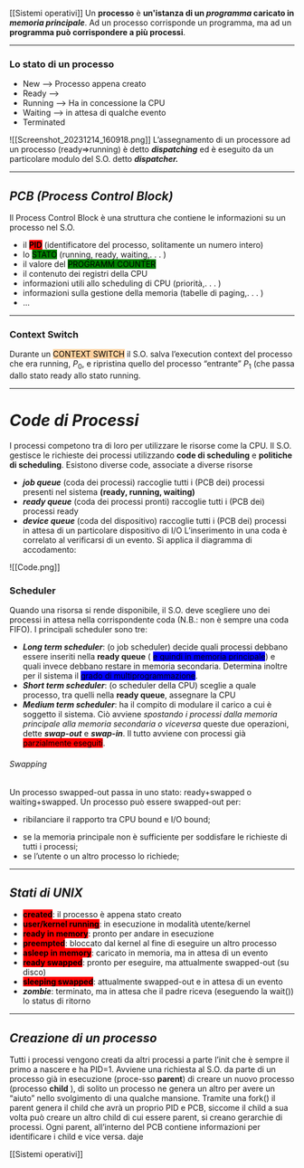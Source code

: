 
[[Sistemi operativi]]
Un **processo** è __un'istanza di un _programma_ caricato in _memoria principale___. Ad un processo corrisponde un programma, ma ad un __programma può corrispondere a più processi__.  
****
### Lo stato di un processo
- New --> Processo appena creato
- Ready --> 
- Running --> Ha in concessione la CPU
- Waiting --> in attesa di qualche evento
- Terminated

![[Screenshot_20231214_160918.png]]
L’assegnamento di un processore ad un processo (ready⇒running) è detto **_dispatching_** ed è eseguito da un particolare modulo del S.O. detto **_dispatcher._**

____
## **_PCB (Process Control Block)_**
Il Process Control Block è una struttura che contiene le informazioni su un processo nel S.O. 
- il **<mark style="background: red;">PID</mark>** (identificatore del processo, solitamente un numero intero)
- lo <mark style="background: green;">STATO</mark> (running, ready, waiting,. . . )
- il valore del <mark style="background: green;">PROGRAMM COUNTER</mark>
- il contenuto dei registri della CPU
- informazioni utili allo scheduling di CPU (priorità,. . . )
- informazioni sulla gestione della memoria (tabelle di paging,. . . )
- ...
____
### Context Switch
Durante un <mark style="background: #FFB86CA6;">CONTEXT SWITCH</mark> il S.O. salva l’execution context del processo che era running, $P_0$, e ripristina quello del processo “entrante” $P_1$ (che passa dallo stato ready allo stato running.
____
# **_Code di Processi_** 
I processi competono tra di loro per utilizzare le risorse come la CPU.
Il S.O. gestisce le richieste dei processi utilizzando **code di scheduling** e **politiche di scheduling**.
Esistono diverse code, associate a diverse risorse
- **_job queue_** (coda dei processi) raccoglie tutti i (PCB dei) processi presenti nel sistema **(ready, running, waiting)**
- **_ready queue_** (coda dei processi pronti) raccoglie tutti i (PCB dei) processi ready
- **_device queue_** (coda del dispositivo) raccoglie tutti i (PCB dei) processi in attesa di un particolare dispositivo di I/O
L’inserimento in una coda è correlato al verificarsi di un evento.
Si applica il diagramma di accodamento:

![[Code.png]]
### Scheduler
Quando una risorsa si rende disponibile, il S.O. deve scegliere uno dei processi in attesa nella corrispondente coda (N.B.: non è sempre una coda FIFO).
I principali scheduler sono tre:
- **_Long term scheduler_**: (o job scheduler) decide quali processi debbano essere inseriti nella **ready queue** ( <mark style="background: blue;">e quindi in memoria principale</mark>) e quali invece debbano restare in memoria secondaria. Determina inoltre per il  sistema il <mark style="background: blue;">grado di  multiprogrammazione</mark>.
- **_Short term scheduler_**: (o scheduler della CPU) sceglie a quale processo, tra quelli nella **ready queue**, assegnare la CPU
- **_Medium term scheduler_**: ha il compito di modulare il carico a cui è soggetto il sistema. Ciò avviene _spostando i processi dalla memoria principale alla memoria secondaria o viceversa_ queste due operazioni, dette **_swap-out_** e **_swap-in_**. Il tutto avviene con processi già <mark style="background: red;">parzialmente eseguiti</mark>.
###### Swapping
Un processo swapped-out passa in uno stato: ready+swapped o waiting+swapped.
Un processo può essere swapped-out per:
+  ribilanciare il rapporto tra CPU bound e I/O bound;
-  se la memoria principale non è sufficiente per soddisfare le richieste di tutti i processi;
- se l’utente o un altro processo lo richiede;
****
## **_Stati di UNIX_**

- <b><mark style="background: red;">created</mark></b>: il processo è appena stato creato
- <b><mark style="background: red;">user/kernel running</mark></b>: in esecuzione in modalità utente/kernel
- <b><mark style="background: red;">ready in memory</mark></b>: pronto per andare in esecuzione
- <b><mark style="background: red;">preempted</mark></b>: bloccato dal kernel al fine di eseguire un altro processo
- <b><mark style="background: red;">asleep in memory</mark></b>: caricato in memoria, ma in attesa di un evento
- <b><mark style="background: red;">ready swapped</mark></b>: pronto per eseguire, ma attualmente swapped-out (su disco)
- <b><mark style="background: red;">sleeping swapped</mark></b>: attualmente swapped-out e in attesa di un evento
- **_zombie_**: terminato, ma in attesa che il padre riceva (eseguendo la wait()) lo status di ritorno
____
## **_Creazione di un processo_**
Tutti i processi vengono creati da altri processi a parte l’init che è sempre il primo a nascere e ha PID=1. Avviene una richiesta al S.O. da parte di un processo già in esecuzione (proce-sso **parent**) di creare un nuovo processo (processo **child** ), di solito un processo ne genera un altro per avere un “aiuto” nello svolgimento di una qualche mansione.
Tramite una fork() il parent genera il child che avrà un proprio PID e PCB, siccome il child a sua volta può creare un altro child di cui essere parent, si creano gerarchie di processi. Ogni parent, all’interno del
PCB contiene informazioni per identificare i child e vice versa.
daje



[[Sistemi operativi]] 